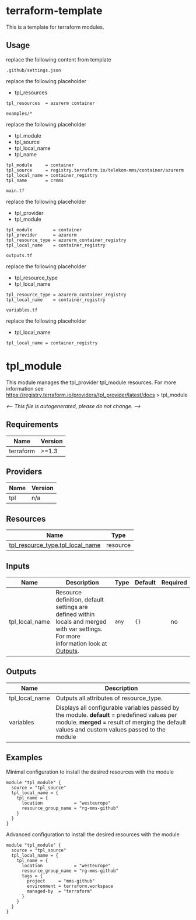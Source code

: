 # terraform-template

This is a template for terraform modules.

## Usage

replace the following content from template

`.github/settings.json`

replace the following placeholder

* tpl_resources

```example
tpl_resources  = azurerm container
```

`examples/*`

replace the following placeholder

* tpl_module
* tpl_source
* tpl_local_name
* tpl_name

```example
tpl_module     = container
tpl_source     = registry.terraform.io/telekom-mms/container/azurerm
tpl_local_name = container_registry
tpl_name       = crmms
```

`main.tf`

replace the following placeholder

* tpl_provider
* tpl_module

```example
tpl_module        = container
tpl_provider      = azurerm
tpl_resource_type = azurerm_container_registry
tpl_local_name    = container_registry
```

`outputs.tf`

replace the following placeholder

* tpl_resource_type
* tpl_local_name

```example
tpl_resource_type = azurerm_container_registry
tpl_local_name    = container_registry
```

`variables.tf`

replace the following placeholder

* tpl_local_name

```example
tpl_local_name = container_registry
```

<!-- BEGIN_TF_DOCS -->
# tpl_module

This module manages the tpl_provider tpl_module resources.
For more information see https://registry.terraform.io/providers/tpl_provider/latest/docs > tpl_module

_<-- This file is autogenerated, please do not change. -->_

## Requirements

| Name | Version |
|------|---------|
| terraform | >=1.3 |

## Providers

| Name | Version |
|------|---------|
| tpl | n/a |

## Resources

| Name | Type |
|------|------|
| [tpl_resource_type.tpl_local_name](https://registry.terraform.io/providers/hashicorp/tpl/latest/docs/resources/resource_type) | resource |

## Inputs

| Name | Description | Type | Default | Required |
|------|-------------|------|---------|:--------:|
| tpl_local_name | Resource definition, default settings are defined within locals and merged with var settings. For more information look at [Outputs](#Outputs). | `any` | `{}` | no |

## Outputs

| Name | Description |
|------|-------------|
| tpl_local_name | Outputs all attributes of resource_type. |
| variables | Displays all configurable variables passed by the module. __default__ = predefined values per module. __merged__ = result of merging the default values and custom values passed to the module |

## Examples

Minimal configuration to install the desired resources with the module

```hcl
module "tpl_module" {
  source = "tpl_source"
  tpl_local_name = {
    tpl_name = {
      location            = "westeurope"
      resource_group_name = "rg-mms-github"
    }
  }
}
```

Advanced configuration to install the desired resources with the module

```hcl
module "tpl_module" {
  source = "tpl_source"
  tpl_local_name = {
    tpl_name = {
      location            = "westeurope"
      resource_group_name = "rg-mms-github"
      tags = {
        project     = "mms-github"
        environment = terraform.workspace
        managed-by  = "terraform"
      }
    }
  }
}
```
<!-- END_TF_DOCS -->